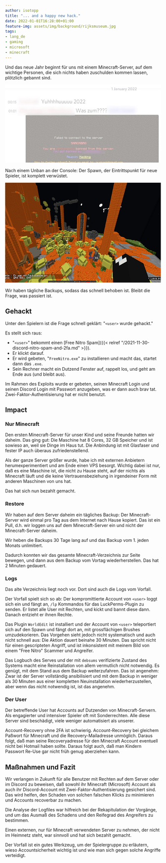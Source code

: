 ```yaml
---
author: isotopp
title: "... and a happy new hack."
date: 2022-01-01T16:28:00+01:00
feature-img: assets/img/background/rijksmuseum.jpg
tags:
- lang_de
- gaming
- microsoft
- minecraft
---
```


Und das neue Jahr beginnt für uns mit einem Minecraft-Server, auf dem wichtige Personen, die sich nichts haben zuschulden kommen lassen, plötzlich gebannt sind.

![](/uploads/2022/01/banned.jpg)

Nach einem Unban an der Console: Der Spawn, der Eintrittspunkt für neue Spieler, ist komplett verwüstet.

![](/uploads/2022/01/spawn.png)

Wir haben tägliche Backups, sodass das schnell behoben ist. Bleibt die Frage, was passiert ist.

## Gehackt

Unter den Spielern ist die Frage schnell geklärt: "`<user>` wurde gehackt."

Es stellt sich raus:
- "`<user>`" bekommt einen [Free Nitro Spam]({{< relref "/2021-11-30-discord-nitro-spam-and-2fa.md" >}}).
- Er klickt darauf.
- Er wird gebeten, "`FreeNitro.exe`" zu installieren und macht das, startet dann das `.exe`.
- Sein Rechner macht ein Dutzend Fenster auf, rappelt los, und geht am Ende aus (und bleibt aus).

Im Rahmen des Exploits wurde er gebeten, seinen Minecraft Login und seinen Discord Login mit Passwort anzugeben, was er dann auch brav tat.
Zwei-Faktor-Authentisierung hat er nicht benutzt.

## Impact

### Nur Minecraft

Den ersten Minecraft-Server für unser Kind und seine Freunde hatten wir daheim.
Das ging gut: Die Maschine hat 8 Cores, 32 GB Speicher und ist sowieso an, weil sie Dinge im Haus tut.
Die Anbindung ist mit Glasfaser und fester IP auch überaus zufriedenstellend.

Als der ganze Server größer wurde, habe ich mit externen Anbietern herumexperimentiert und am Ende einen VPS besorgt.
Wichtig dabei ist nur, daß es eine Maschine ist, die nicht zu Hause steht, auf der nichts als Minecraft läuft und die keine Vertrauensbeziehung in irgendeiner Form mit anderen Maschinen von uns hat.

Das hat sich nun bezahlt gemacht.

### Restore

Wir haben auf dem Server daheim ein tägliches Backup: Der Minecraft-Server wird einmal pro Tag aus dem Internet nach Hause kopiert.
Das ist ein Pull, d.h. wir loggen uns auf dem Minecraft-Server ein und nicht der Minecraft-Server daheim.

Wir heben die Backups 30 Tage lang auf und das Backup vom 1. jeden Monats unlimitiert.

Dadurch konnten wir das gesamte Minecraft-Verzeichnis zur Seite bewegen, und dann aus dem Backup vom Vortag wiederherstellen.
Das hat 2 Minuten gedauert.

### Logs

Das alte Verzeichnis liegt noch vor.
Dort sind auch die Logs vom Vorfall.

Der Vorfall spielt sich so ab:
Der kompromittierte Account von `<user>` loggt sich ein und fängt an, `/lp` Kommandos für das LuckPerms-Plugin zu senden.
Er listet alle User mit Rechten, und kickt und bannt diese dann.
Danach entzieht er ihnen Rechte.

Das Plugin `WorldEdit` ist installiert und der Account von `<user>` teleportiert sich auf den Spawn und fängt dort an, mit grossflächigen Brushes umzudekorieren.
Das Vorgehen sieht jedoch nicht systematisch und auch nicht schnell aus:
Die Aktion dauert beinahe 30 Minuten.
Das spricht nicht für einen gescripteten Angriff, und ist inkonsistent mit meinem Bild von einem "Free Nitro" Scammer und Angreifer.

Das Logbuch des Serves und der mit `debsums` verifizierte Zustand des Systems macht eine Reinstallation von allem 
vermutlich nicht notwendig.
Es genügt, mit dem Stand aus dem Backup weiterzufahren.
Das ist angenehm:
Zwar ist der Server vollständig ansibilisiert und mit dem Backup in weniger als 30 Minuten aus einer kompletten Neuinstallation wiederherzustellen, aber wenn das nicht notwendig ist, ist das angenehm.

### Der User

Der betreffende User hat Accounts auf Dutzenden von Minecraft-Servern.
Als engagierter und intensiver Spieler oft mit Sonderrechten.
Alle diese Server sind beschädigt, viele weniger automatisiert als unserer.

Account-Recovery ohne 2FA ist schwierig.
Account-Recovery bei gleichem Paßwort für Minecraft und die Recovery-Mailadresse unmöglich.
Daraus folgt, daß man seine Recoveryadresse für den Minecraft Account eventuell nicht bei Hotmail haben sollte.
Daraus folgt auch, daß man Kindern Passwort Re-Use gar nicht früh genug aberziehen kann.

## Maßnahmen und Fazit

Wir verlangen in Zukunft für alle Benutzer mit Rechten auf dem Server oder im Discord zu beweisen, daß sowohl ihr Minecraft (Microsoft) Account als auch ihr Discord-Account mit Zwei-Faktor-Authentisierung gesichert sind.
Das wird helfen, den Schaden von solchen falschen Klicks zu minimieren und Accounts recoverbar zu machen.

Die Analyse der Logfiles war hilfreich bei der Rekapitulation der Vorgänge, und um das Ausmaß des Schadens und den Reifegrad des Angreifers zu bestimmen.

Einen externen, nur für Minecraft verwendeten Server zu nehmen, der nicht im Heimnetz steht, war sinnvoll und hat sich bezahlt gemacht.

Der Vorfall ist ein gutes Werkzeug, um der Spielergruppe zu erläutern, wieso Accountsicherheit wichtig ist und wie man sich gegen solche Angriffe verteidigt.
